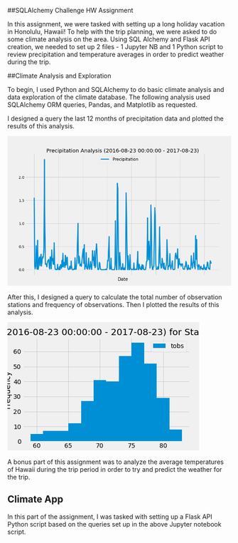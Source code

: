 ##SQLAlchemy Challenge HW Assignment 

In this assignment, we were tasked with setting up a long holiday vacation in Honolulu, Hawaii! To help with the trip planning, we were asked to do some climate analysis on the area. Using SQL Alchemy and Flask API creation, we needed to set up 2 files - 1 Jupyter NB and 1 Python script to review precipitation and temperature averages in order to predict weather during the trip. 


##Climate Analysis and Exploration


To begin, I used Python and SQLAlchemy to do basic climate analysis and data exploration of the climate database. The following analysis used SQLAlchemy ORM queries, Pandas, and Matplotlib as requested. 


I designed a query the last 12 months of precipitation data and plotted the results of this analysis.


![](Images/Precipitation_Analysis.png)


After this, I designed a query to calculate the total number of observation stations and frequency of observations. Then I plotted the results of this analysis.


![](Images/Station_Analysis.png)


A bonus part of this assignment was to analyze the average temperatures of Hawaii during the trip period in order to try and predict the weather for the trip. 


## Climate App


In this part of the assignment, I was tasked with setting up a Flask API Python script based on the queries set up in the above Jupyter notebook script.
